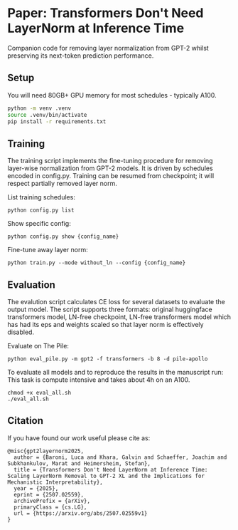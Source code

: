 # Paper: Transformers Don't Need LayerNorm at Inference Time

Companion code for removing layer normalization from GPT-2 whilst preserving its next-token prediction performance.

## Setup

You will need 80GB+ GPU memory for most schedules - typically A100.

```bash
python -m venv .venv
source .venv/bin/activate
pip install -r requirements.txt
```

## Training

The training script implements the fine-tuning procedure for removing layer-wise normalization from GPT-2 models.
It is driven by schedules encoded in config.py. Training can be resumed from checkpoint; it will respect partially
removed layer norm.

List training schedules:
```
python config.py list
```

Show specific config:
```shell
python config.py show {config_name}
```

Fine-tune away layer norm:
```shell
python train.py --mode without_ln --config {config_name}
```

## Evaluation

The evalution script calculates CE loss for several datasets to evaluate the output model.
The script supports three formats: original huggingface transformers model, LN-free checkpoint, LN-free transformers model
which has had its eps and weights scaled so that layer norm is effectively disabled.

Evaluate on The Pile:
```
python eval_pile.py -m gpt2 -f transformers -b 8 -d pile-apollo
```

To evaluate all models and to reproduce the results in the manuscript run:
This task is compute intensive and takes about 4h on an A100.

```
chmod +x eval_all.sh
./eval_all.sh
```

## Citation

If you have found our work useful please cite as:

```
@misc{gpt2layernorm2025,
  author = {Baroni, Luca and Khara, Galvin and Schaeffer, Joachim and Subkhankulov, Marat and Heimersheim, Stefan},
  title = {Transformers Don't Need LayerNorm at Inference Time: Scaling LayerNorm Removal to GPT-2 XL and the Implications for Mechanistic Interpretability},
  year = {2025},
  eprint = {2507.02559},
  archivePrefix = {arXiv},
  primaryClass = {cs.LG},
  url = {https://arxiv.org/abs/2507.02559v1}
}
```
